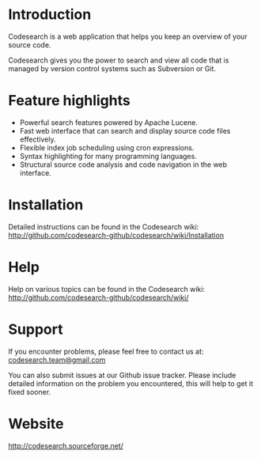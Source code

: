 # Introduction
Codesearch is a web application that helps you keep an overview of your source code.

Codesearch gives you the power to search and view all code that is managed by 
version control systems such as Subversion or Git.

# Feature highlights

* Powerful search features powered by Apache Lucene.
* Fast web interface that can search and display source code files effectively.
* Flexible index job scheduling using cron expressions.
* Syntax highlighting for many programming languages.
* Structural source code analysis and code navigation in the web interface.

# Installation
Detailed instructions can be found in the Codesearch wiki:
http://github.com/codesearch-github/codesearch/wiki/Installation

# Help
Help on various topics can be found in the Codesearch wiki:
http://github.com/codesearch-github/codesearch/wiki/

# Support
If you encounter problems, please feel free to contact us at:
codesearch.team@gmail.com

You can also submit issues at our Github issue tracker. Please include detailed
information on the problem you encountered, this will help to get it fixed
sooner.


# Website
http://codesearch.sourceforge.net/
